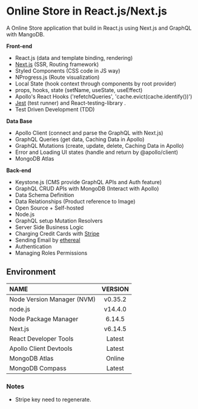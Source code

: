 # Online Store in React.js/Next.js

A Online Store application that build in React.js using Next.js and GraphQL with MangoDB.

**Front-end**

- React.js (data and template binding, rendering)
- [Next.js](https://nextjs.org/learn/foundations/about-nextjs) (SSR, Routing framework)
- Styled Components (CSS code in JS way)
- NProgress.js (Route visualization)
- Local State (hook context through components by root provider)
- props, hooks, state (setName, useState, useEffect)
- Apollo's React Hooks ('refetchQueries', 'cache.evict(cache.identify())')
- [Jest](https://testing-library.com/docs/react-testing-library/intro/) (test runner) and React-testing-library .
- Test Driven Development (TDD)

**Data Base**

- Apollo Client (connect and parse the GraphQL with Next.js)
- GraphQL Queries (get data, Caching Data in Apollo)
- GraphQL Mutations (create, update, delete, Caching Data in Apollo)
- Error and Loading UI states (handle and return by @apollo/client)
- MongoDB Atlas

**Back-end**

- Keystone.js (CMS provide GraphQL APIs and Auth feature)
- GraphQL CRUD APIs with MongoDB (Interact with Apollo)
- Data Schema Definition
- Data Relationships (Product reference to Image)
- Open Source + Self-hosted
- Node.js
- GraphQL setup Mutation Resolvers
- Server Side Business Logic
- Charging Credit Cards with [Stripe](https://dashboard.stripe.com) 
- Sending Email by [ethereal](https://ethereal.email)
- Authentication
- Managing Roles Permissions

## Environment

| NAME                       | VERSION |
| :------------------------- | :-----: |
| Node Version Manager (NVM) | v0.35.2 |
| node.js                    | v14.4.0 |
| Node Package Manager       | 6.14.5  |
| Next.js                    | v6.14.5 |
| React Developer Tools      | Latest  |
| Apollo Client Devtools     | Latest  |
| MongoDB Atlas              | Online  |
| MongoDB Compass            | Latest  |

### Notes

- Stripe key need to regenerate.
